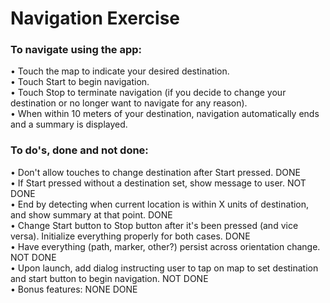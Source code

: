 # Navigation Exercise

### To navigate using the app:  
• Touch the map to indicate your desired destination.  
• Touch Start to begin navigation.  
• Touch Stop to terminate navigation (if you decide to change your destination or no longer want to navigate for any reason).  
• When within 10 meters of your destination, navigation automatically ends and a summary is displayed.  

### To do's, done and not done:  
• Don't allow touches to change destination after Start pressed. DONE  
• If Start pressed without a destination set, show message to user. NOT DONE  
• End by detecting when current location is within X units of destination, and show summary at that point. DONE  
• Change Start button to Stop button after it's been pressed (and vice versa). Initialize everything properly for both cases. DONE  
• Have everything (path, marker, other?) persist across orientation change. NOT DONE  
• Upon launch, add dialog instructing user to tap on map to set destination and start button to begin navigation. NOT DONE  
• Bonus features: NONE DONE 
